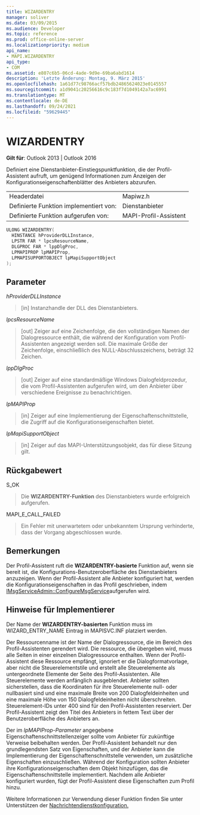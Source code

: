 ```yaml
---
title: WIZARDENTRY
manager: soliver
ms.date: 03/09/2015
ms.audience: Developer
ms.topic: reference
ms.prod: office-online-server
ms.localizationpriority: medium
api_name:
- MAPI.WIZARDENTRY
api_type:
- COM
ms.assetid: e807c6b5-06cd-4ade-9d9e-69ba6abd1614
description: 'Letzte Änderung: Montag, 9. März 2015'
ms.openlocfilehash: 1a61d77c98766acf57bdb24865624023e0145557
ms.sourcegitcommit: a1d9041c20256616c9c183f7d1049142a7ac6991
ms.translationtype: MT
ms.contentlocale: de-DE
ms.lasthandoff: 09/24/2021
ms.locfileid: "59629445"
---
```

# <a name="wizardentry"></a>WIZARDENTRY

  
  
**Gilt für**: Outlook 2013 | Outlook 2016 
  
Definiert eine Dienstanbieter-Einstiegspunktfunktion, die der Profil-Assistent aufruft, um genügend Informationen zum Anzeigen der Konfigurationseigenschaftenblätter des Anbieters abzurufen. 
  
|||
|:-----|:-----|
|Headerdatei  <br/> |Mapiwz.h  <br/> |
|Definierte Funktion implementiert von:  <br/> |Dienstanbieter  <br/> |
|Definierte Funktion aufgerufen von:  <br/> |MAPI-Profil-Assistent  <br/> |
   
```cpp
ULONG WIZARDENTRY(
  HINSTANCE hProviderDLLInstance,
  LPSTR FAR * lpcsResourceName,
  DLGPROC FAR * lppDlgProc,
  LPMAPIPROP lpMAPIProp,
  LPMAPISUPPORTOBJECT lpMapiSupportObject
);
```

## <a name="parameters"></a>Parameter

 _hProviderDLLInstance_
  
> [in] Instanzhandle der DLL des Dienstanbieters. 
    
 _lpcsResourceName_
  
> [out] Zeiger auf eine Zeichenfolge, die den vollständigen Namen der Dialogressource enthält, die während der Konfiguration vom Profil-Assistenten angezeigt werden soll. Die maximale Größe der Zeichenfolge, einschließlich des NULL-Abschlusszeichens, beträgt 32 Zeichen. 
    
 _lppDlgProc_
  
> [out] Zeiger auf eine standardmäßige Windows Dialogfeldprozedur, die vom Profil-Assistenten aufgerufen wird, um den Anbieter über verschiedene Ereignisse zu benachrichtigen. 
    
 _lpMAPIProp_
  
> [in] Zeiger auf eine Implementierung der Eigenschaftenschnittstelle, die Zugriff auf die Konfigurationseigenschaften bietet. 
    
 _lpMapiSupportObject_
  
> [in] Zeiger auf das MAPI-Unterstützungsobjekt, das für diese Sitzung gilt.
    
## <a name="return-value"></a>Rückgabewert

S_OK 
  
> Die **WIZARDENTRY-Funktion** des Dienstanbieters wurde erfolgreich aufgerufen. 
    
MAPI_E_CALL_FAILED 
  
> Ein Fehler mit unerwartetem oder unbekanntem Ursprung verhinderte, dass der Vorgang abgeschlossen wurde.
    
## <a name="remarks"></a>Bemerkungen

Der Profil-Assistent ruft die **WIZARDENTRY-basierte** Funktion auf, wenn sie bereit ist, die Konfigurations-Benutzeroberfläche des Dienstanbieters anzuzeigen. Wenn der Profil-Assistent alle Anbieter konfiguriert hat, werden die Konfigurationseigenschaften in das Profil geschrieben, indem [IMsgServiceAdmin::ConfigureMsgService](imsgserviceadmin-configuremsgservice.md)aufgerufen wird. 
  
## <a name="notes-to-implementers"></a>Hinweise für Implementierer

Der Name der **WIZARDENTRY-basierten** Funktion muss im WIZARD_ENTRY_NAME Eintrag in MAPISVC.INF platziert werden. 
  
Der Ressourcenname ist der Name der Dialogressource, die im Bereich des Profil-Assistenten gerendert wird. Die ressource, die übergeben wird, muss alle Seiten in einer einzelnen Dialogressource enthalten. Wenn der Profil-Assistent diese Ressource empfängt, ignoriert er die Dialogformatvorlage, aber nicht die Steuerelementstile und erstellt alle Steuerelemente als untergeordnete Elemente der Seite des Profil-Assistenten. Alle Steuerelemente werden anfänglich ausgeblendet. Anbieter sollten sicherstellen, dass die Koordinaten für ihre Steuerelemente null- oder nullbasiert sind und eine maximale Breite von 200 Dialogfeldeinheiten und eine maximale Höhe von 150 Dialogfeldeinheiten nicht überschreiten. Steuerelement-IDs unter 400 sind für den Profil-Assistenten reserviert. Der Profil-Assistent zeigt den Titel des Anbieters in fettem Text über der Benutzeroberfläche des Anbieters an. 
  
Der im  _lpMAPIProp-Parameter_ angegebene Eigenschaftenschnittstellenzeiger sollte vom Anbieter für zukünftige Verweise beibehalten werden. Der Profil-Assistent behandelt nur den grundlegendsten Satz von Eigenschaften, und der Anbieter kann die Implementierung der Eigenschaftenschnittstelle verwenden, um zusätzliche Eigenschaften einzuschließen. Während der Konfiguration sollten Anbieter ihre Konfigurationseigenschaften dem Objekt hinzufügen, das die Eigenschaftenschnittstelle implementiert. Nachdem alle Anbieter konfiguriert wurden, fügt der Profil-Assistent diese Eigenschaften zum Profil hinzu. 
  
Weitere Informationen zur Verwendung dieser Funktion finden Sie unter Unterstützen der [Nachrichtendienstkonfiguration.](supporting-message-service-configuration.md) 
  

